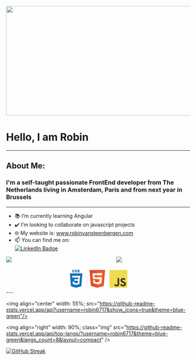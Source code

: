 
<div align="center">
  <img src="https://media.giphy.com/media/1GEATImIxEXVR79Dhk/giphy.gif" width="600" height="300"/>
  
</div>

# Hello, I am Robin
---
## About Me:
### I'm a self-taught passionate FrontEnd developer from The Netherlands living in Amsterdam, Paris and from next year in Brussels

---
<!--- 🔭 I’m currently working on ...-->
- :books: I’m currently learning Angular
- :heavy_check_mark: I’m looking to collaborate on javascript projects
- :globe_with_meridians: My website is: www.robinvansteenbergen.com
- :mailbox: You can find me on: <div id="badges" align="left">
  <a href="https://www.linkedin.com/in/robin-van-steenbergen/">
    <img src="https://img.shields.io/badge/LinkedIn-blue?style=for-the-badge&logo=linkedin&logoColor=white" alt="LinkedIn Badge"/>
  </a>

<!--- ⚡ Fun fact: The last time I coded untill 2021 was in the early 80's on a Toshiba msx homecomputer-->

<div class='container'>
<img style="height: auto; width: 55%;" class="img" src="https://media.giphy.com/media/M4NykXxUE0HAcK7UJ6/giphy.gif" />
&nbsp;
&nbsp;
  <img style="height: auto; width: 40%;" class="img" align="right" src="https://media.giphy.com/media/XEDIHHp3i8bVoEdxd7/giphy.gif" /></div>
</div>
  
<!--<div align="center">
  <img src="https://media.giphy.com/media/M4NykXxUE0HAcK7UJ6/giphy.gif" width="300" height="300" />
  <img src="https://media.giphy.com/media/XEDIHHp3i8bVoEdxd7/giphy.gif" align="top" width="150" height="150"/>
</div>-->



<!--<div id="badges" align="center">
  <a href="https://www.linkedin.com/in/robin-van-steenbergen/">
    <img src="https://img.shields.io/badge/LinkedIn-blue?style=for-the-badge&logo=linkedin&logoColor=white" alt="LinkedIn Badge"/>
  </a>
  
</div>-->
<div align="center">
<img src="https://komarev.com/ghpvc/?username=robin6717&style=flat-square&color=blue" alt=""/>
</div>






<div align="center">
  <img src="https://github.com/devicons/devicon/blob/master/icons/css3/css3-plain-wordmark.svg"  title="CSS3" alt="CSS" width="50" height="50"/>&nbsp;
  <img src="https://github.com/devicons/devicon/blob/master/icons/html5/html5-original.svg" title="HTML5" alt="HTML" width="50" height="50"/>&nbsp;
  <img src="https://github.com/devicons/devicon/blob/master/icons/javascript/javascript-original.svg" title="JavaScript" alt="JavaScript" width="50"                  height="50"/>&nbsp;
  
</div>
---

 

  


<img align="center" width: 55%; src="https://github-readme-stats.vercel.app/api?username=robin6717&show_icons=true&theme=blue-green"/>

<img align="right" width: 90%; class="img" src="https://github-readme-stats.vercel.app/api/top-langs/?username=robin6717&theme=blue-green&langs_count=8&layout=compact" />


<!--<div class='container'>
<img style="height: align="center" auto; width: 55%;" class="img" src="https://github-readme-stats.vercel.app/api?username=robin6717&show_icons=true&theme=blue-green" />
&nbsp;
&nbsp;
<img style="height: auto; align="center" width: 40%;" class="img" src="https://github-readme-stats.vercel.app/api/top-langs/?username=robin6717&theme=blue-green&langs_count=8&layout=compact" /></div>
</div>-->

  [![GitHub Streak](http://github-readme-streak-stats.herokuapp.com?user=robin6717&theme=dark&background=000000)](https://git.io/streak-stats)
  
  <div align="center">
    <img style="height: auto; width: 55%; src="https://media.giphy.com/media/M9gbBd9nbDrOTu1Mqx/giphy.gif" />
  </div>
  <!--<div class='container'>
<img width: 55%; src="https://media.giphy.com/media/M9gbBd9nbDrOTu1Mqx/giphy.gif" />
&nbsp;
&nbsp;
<img style="height: auto; align="center" width: 40%;" class="img" align="right" src="https://media.giphy.com/media/RbDKaczqWovIugyJmW/giphy.gif" />
</div>-->
  
  
  
  <!--- 🤔 I’m looking for help with ...-->
  
  
  
  
  
  


